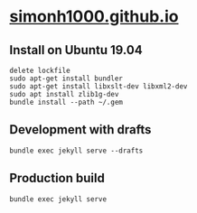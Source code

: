# [simonh1000.github.io](http://simonh1000.github.io/)

## Install on Ubuntu 19.04

```
delete lockfile
sudo apt-get install bundler
sudo apt-get install libxslt-dev libxml2-dev
sudo apt install zlib1g-dev
bundle install --path ~/.gem
```

## Development with drafts

```
bundle exec jekyll serve --drafts
```

## Production build

```
bundle exec jekyll serve
```
